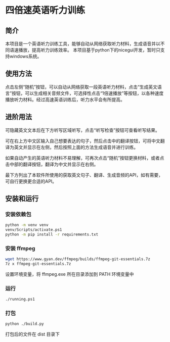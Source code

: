 # 四倍速英语听力训练 

## 简介

本项目是一个英语听力训练工具，能够自动从网络获取听力材料，生成语音并以不同语速播放，提高听力训练效率。
本项目基于python下的nicegui开发，暂时只支持windows系统。

## 使用方法

点击左侧“随机”按钮，可以自动从网络获取一段英语听力材料，点击“生成英文语言”按钮，可以生成相关音频文件，可选择性点击“1倍速播放”等按钮，以各种速度播放听力材料。经过高速英语训练后，听力水平会有所提高。

## 进阶用法

可隐藏英文文本后在下方听写区域听写，点击“听写检查”按钮可查看听写结果。

可在右上方中文区输入自己想要表达的句子，然后点击中的翻译按钮，可将中文翻译为英文并显示在左侧，然后按照上面的方法生成语音并进行训练。



如果自动产生的英语听力材料不易理解，可再次点击“随机”按钮更换材料，或者点击中部的翻译按钮，翻译为中文并显示在右侧。

最下方列出了本软件所使用的获取英文句子、翻译、生成音频的API，如有需要，可自行更换更合适的API。

## 安装和运行

### 安装依赖包
```bash
python -m venv venv
venv/Scripts/activate.ps1
python -m pip install -r requirements.txt
```

### 安装 ffmpeg
```bash
wget https://www.gyan.dev/ffmpeg/builds/ffmpeg-git-essentials.7z
7z x ffmpeg-git-essentials.7z
```
设置环境变量，将 ffmpeg.exe 所在目录添加到 PATH 环境变量中

### 运行
```bash
./running.ps1
```
### 打包
```bash
python ./build.py
```
打包后的文件在 dist 目录下




